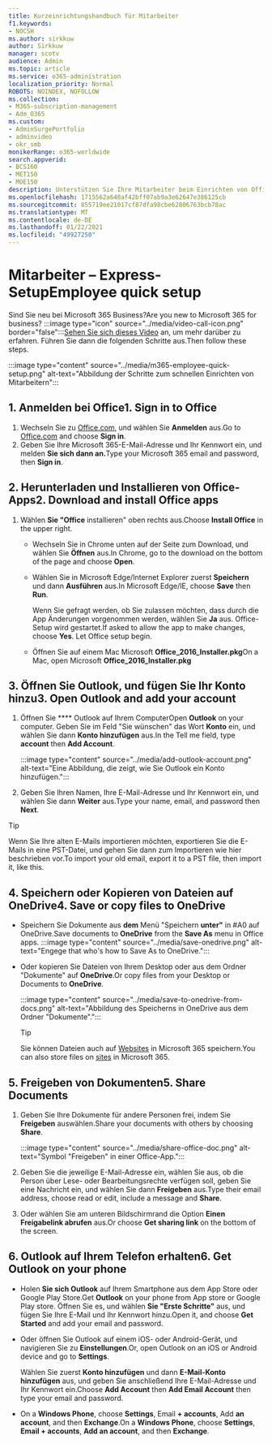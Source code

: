 ```yaml
---
title: Kurzeinrichtungshandbuch für Mitarbeiter
f1.keywords:
- NOCSH
ms.author: sirkkuw
author: Sirkkuw
manager: scotv
audience: Admin
ms.topic: article
ms.service: o365-administration
localization_priority: Normal
ROBOTS: NOINDEX, NOFOLLOW
ms.collection:
- M365-subscription-management
- Adm_O365
ms.custom:
- AdminSurgePortfolio
- adminvideo
- okr_smb
monikerRange: o365-worldwide
search.appverid:
- BCS160
- MET150
- MOE150
description: Unterstützen Sie Ihre Mitarbeiter beim Einrichten von Office-Apps, die sie mit Microsoft 365 Business Premium erhalten.
ms.openlocfilehash: 1715562a648af42bff07ab9a3e62647e386125cb
ms.sourcegitcommit: 855719ee21017cf87dfa98cbe62806763bcb78ac
ms.translationtype: MT
ms.contentlocale: de-DE
ms.lasthandoff: 01/22/2021
ms.locfileid: "49927250"
---
```

# <a name="employee-quick-setup"></a><span data-ttu-id="d9eab-103">Mitarbeiter – Express-Setup</span><span class="sxs-lookup"><span data-stu-id="d9eab-103">Employee quick setup</span></span>

<span data-ttu-id="d9eab-104">Sind Sie neu bei Microsoft 365 Business?</span><span class="sxs-lookup"><span data-stu-id="d9eab-104">Are you new to Microsoft 365 for business?</span></span> :::image type="icon" source="../media/video-call-icon.png" border="false":::[Sehen Sie sich dieses Video](https://support.microsoft.com/office/d6466f0d-5d13-464a-adcb-00906ae87029) an, um mehr darüber zu erfahren. <span data-ttu-id="d9eab-106">Führen Sie dann die folgenden Schritte aus.</span><span class="sxs-lookup"><span data-stu-id="d9eab-106">Then follow these steps.</span></span>

:::image type="content" source="../media/m365-employee-quick-setup.png" alt-text="Abbildung der Schritte zum schnellen Einrichten von Mitarbeitern":::

## <a name="1-sign-in-to-office"></a><span data-ttu-id="d9eab-108">1. Anmelden bei Office</span><span class="sxs-lookup"><span data-stu-id="d9eab-108">1. Sign in to Office</span></span>

1. <span data-ttu-id="d9eab-109">Wechseln Sie zu [Office.com](https://office.com), und wählen Sie **Anmelden** aus.</span><span class="sxs-lookup"><span data-stu-id="d9eab-109">Go to [Office.com](https://office.com) and choose **Sign in**.</span></span>
1. <span data-ttu-id="d9eab-110">Geben Sie Ihre Microsoft 365-E-Mail-Adresse und Ihr Kennwort ein, und melden **Sie sich dann an.**</span><span class="sxs-lookup"><span data-stu-id="d9eab-110">Type your Microsoft 365 email and password, then **Sign in**.</span></span>

## <a name="2-download-and-install-office-apps"></a><span data-ttu-id="d9eab-111">2. Herunterladen und Installieren von Office-Apps</span><span class="sxs-lookup"><span data-stu-id="d9eab-111">2. Download and install Office apps</span></span>

1. <span data-ttu-id="d9eab-112">Wählen **Sie "Office** installieren" oben rechts aus.</span><span class="sxs-lookup"><span data-stu-id="d9eab-112">Choose **Install Office** in the upper right.</span></span>
    - <span data-ttu-id="d9eab-113">Wechseln Sie in Chrome unten auf der Seite zum Download, und wählen Sie **Öffnen** aus.</span><span class="sxs-lookup"><span data-stu-id="d9eab-113">In Chrome, go to the download on the bottom of the page and choose **Open**.</span></span>
    - <span data-ttu-id="d9eab-114">Wählen Sie in Microsoft Edge/Internet Explorer zuerst **Speichern** und dann **Ausführen** aus.</span><span class="sxs-lookup"><span data-stu-id="d9eab-114">In Microsoft Edge/IE, choose **Save** then **Run**.</span></span>
    
        <span data-ttu-id="d9eab-p102">Wenn Sie gefragt werden, ob Sie zulassen möchten, dass durch die App Änderungen vorgenommen werden, wählen Sie **Ja** aus. Office-Setup wird gestartet.</span><span class="sxs-lookup"><span data-stu-id="d9eab-p102">If asked to allow the app to make changes, choose **Yes**. Let Office setup begin.</span></span>
    - <span data-ttu-id="d9eab-117">Öffnen Sie auf einem Mac Microsoft **Office_2016_Installer.pkg**</span><span class="sxs-lookup"><span data-stu-id="d9eab-117">On a Mac, open Microsoft **Office_2016_Installer.pkg**</span></span>

## <a name="3-open-outlook-and-add-your-account"></a><span data-ttu-id="d9eab-118">3. Öffnen Sie Outlook, und fügen Sie Ihr Konto hinzu</span><span class="sxs-lookup"><span data-stu-id="d9eab-118">3. Open Outlook and add your account</span></span>

1. <span data-ttu-id="d9eab-119">Öffnen Sie \*\*\*\* Outlook auf Ihrem Computer</span><span class="sxs-lookup"><span data-stu-id="d9eab-119">Open **Outlook** on your computer.</span></span> <span data-ttu-id="d9eab-120">Geben Sie im Feld "Sie wünschen" das Wort **Konto** ein, und wählen Sie dann **Konto hinzufügen** aus.</span><span class="sxs-lookup"><span data-stu-id="d9eab-120">In the Tell me field, type **account** then **Add Account**.</span></span>

    :::image type="content" source="../media/add-outlook-account.png" alt-text="Eine Abbildung, die zeigt, wie Sie Outlook ein Konto hinzufügen.":::

1. <span data-ttu-id="d9eab-122">Geben Sie Ihren Namen, Ihre E-Mail-Adresse und Ihr Kennwort ein, und wählen Sie dann **Weiter** aus.</span><span class="sxs-lookup"><span data-stu-id="d9eab-122">Type your name, email, and password then **Next**.</span></span>

> [!TIP]
> <span data-ttu-id="d9eab-123">Wenn Sie Ihre alten E-Mails importieren möchten, exportieren Sie die E-Mails in eine PST-Datei, und gehen Sie dann zum Importieren wie hier beschrieben vor.</span><span class="sxs-lookup"><span data-stu-id="d9eab-123">To import your old email, export it to a PST file, then import it, like this.</span></span>

## <a name="4-save-or-copy-files-to-onedrive"></a><span data-ttu-id="d9eab-124">4. Speichern oder Kopieren von Dateien auf OneDrive</span><span class="sxs-lookup"><span data-stu-id="d9eab-124">4. Save or copy files to OneDrive</span></span>

- <span data-ttu-id="d9eab-125">Speichern Sie Dokumente aus **dem** Menü "Speichern **unter"** in #A0 auf OneDrive.</span><span class="sxs-lookup"><span data-stu-id="d9eab-125">Save documents to **OneDrive** from the **Save As** menu in Office apps.</span></span>
    :::image type="content" source="../media/save-onedrive.png" alt-text="Engege that who's how to Save As to OneDrive.":::

- <span data-ttu-id="d9eab-127">Oder kopieren Sie Dateien von Ihrem Desktop oder aus dem Ordner "Dokumente" auf **OneDrive**.</span><span class="sxs-lookup"><span data-stu-id="d9eab-127">Or copy files from your Desktop or Documents to **OneDrive**.</span></span>

    :::image type="content" source="../media/save-to-onedrive-from-docs.png" alt-text="Abbildung des Speicherns in OneDrive aus dem Ordner &quot;Dokumente&quot;.":::

    > [!TIP]
    > <span data-ttu-id="d9eab-129">Sie können Dateien auch auf [Websites](https://support.microsoft.com/office/d18d21a0-1f9f-4f6c-ac45-d52afa0a4a2e) in Microsoft 365 speichern.</span><span class="sxs-lookup"><span data-stu-id="d9eab-129">You can also store files on [sites](https://support.microsoft.com/office/d18d21a0-1f9f-4f6c-ac45-d52afa0a4a2e) in Microsoft 365.</span></span>

## <a name="5-share-documents"></a><span data-ttu-id="d9eab-130">5. Freigeben von Dokumenten</span><span class="sxs-lookup"><span data-stu-id="d9eab-130">5. Share Documents</span></span>

1. <span data-ttu-id="d9eab-131">Geben Sie Ihre Dokumente für andere Personen frei, indem Sie **Freigeben** auswählen.</span><span class="sxs-lookup"><span data-stu-id="d9eab-131">Share your documents with others by choosing **Share**.</span></span>

    :::image type="content" source="../media/share-office-doc.png" alt-text="Symbol &quot;Freigeben&quot; in einer Office-App.":::

1. <span data-ttu-id="d9eab-133">Geben Sie die jeweilige E-Mail-Adresse ein, wählen Sie aus, ob die Person über Lese- oder Bearbeitungsrechte verfügen soll, geben Sie eine Nachricht ein, und wählen Sie dann **Freigeben** aus.</span><span class="sxs-lookup"><span data-stu-id="d9eab-133">Type their email address, choose read or edit, include a message and **Share**.</span></span>
1. <span data-ttu-id="d9eab-134">Oder wählen Sie am unteren Bildschirmrand die Option **Einen Freigabelink abrufen** aus.</span><span class="sxs-lookup"><span data-stu-id="d9eab-134">Or choose **Get sharing link** on the bottom of the screen.</span></span>

## <a name="6-get-outlook-on-your-phone"></a><span data-ttu-id="d9eab-135">6. Outlook auf Ihrem Telefon erhalten</span><span class="sxs-lookup"><span data-stu-id="d9eab-135">6. Get Outlook on your phone</span></span>

- <span data-ttu-id="d9eab-136">Holen **Sie sich Outlook** auf Ihrem Smartphone aus dem App Store oder Google Play Store.</span><span class="sxs-lookup"><span data-stu-id="d9eab-136">Get **Outlook** on your phone from App store or Google Play store.</span></span> <span data-ttu-id="d9eab-137">Öffnen Sie es, und wählen **Sie "Erste Schritte"** aus, und fügen Sie Ihre E-Mail und Ihr Kennwort hinzu.</span><span class="sxs-lookup"><span data-stu-id="d9eab-137">Open it, and choose **Get Started** and add your email and password.</span></span>
- <span data-ttu-id="d9eab-138">Oder öffnen Sie Outlook auf einem iOS- oder Android-Gerät, und navigieren Sie zu **Einstellungen**.</span><span class="sxs-lookup"><span data-stu-id="d9eab-138">Or, open Outlook on an iOS or Android device and go to **Settings**.</span></span>

    <span data-ttu-id="d9eab-139">Wählen Sie zuerst **Konto hinzufügen** und dann **E-Mail-Konto hinzufügen** aus, und geben Sie anschließend Ihre E-Mail-Adresse und Ihr Kennwort ein.</span><span class="sxs-lookup"><span data-stu-id="d9eab-139">Choose **Add Account** then **Add Email Account** then type your email and password.</span></span>
- <span data-ttu-id="d9eab-140">On a **Windows Phone**, choose **Settings**, Email **+ accounts**, Add **an account**, and then **Exchange**.</span><span class="sxs-lookup"><span data-stu-id="d9eab-140">On a **Windows Phone**, choose **Settings**, **Email + accounts**, **Add an account**, and then **Exchange**.</span></span>